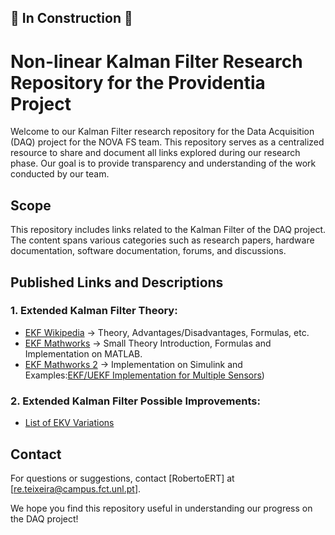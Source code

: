 ## 🚧 In Construction 🚧

# Non-linear Kalman Filter Research Repository for the Providentia Project

Welcome to our Kalman Filter research repository for the Data Acquisition (DAQ) project for the NOVA FS team. 
This repository serves as a centralized resource to share and document all links explored during our research phase. 
Our goal is to provide transparency and understanding of the work conducted by our team.

## Scope

This repository includes links related to the Kalman Filter of the DAQ project. 
The content spans various categories such as research papers, hardware documentation, software documentation, forums, and discussions.

## Published Links and Descriptions

### 1. Extended Kalman Filter Theory: 
- [EKF Wikipedia](https://en.wikipedia.org/wiki/Extended_Kalman_filter) -> Theory, Advantages/Disadvantages, Formulas, etc.
- [EKF Mathworks](https://www.mathworks.com/help/driving/ug/extended-kalman-filters.html) -> Small Theory Introduction, Formulas and Implementation on MATLAB.
- [EKF Mathworks 2](https://www.mathworks.com/help/control/ref/ekf_block.html) -> Implementation on Simulink and Examples:[EKF/UEKF Implementation for Multiple Sensors](https://www.mathworks.com/help/control/ug/multirate-nonlinear-state-estimation-in-simulink.html))

### 2. Extended Kalman Filter Possible Improvements:
- [List of EKV Variations](https://en.wikipedia.org/wiki/Extended_Kalman_filter#Modifications)

## Contact

For questions or suggestions, contact [RobertoERT] at [re.teixeira@campus.fct.unl.pt].

We hope you find this repository useful in understanding our progress on the DAQ project!

